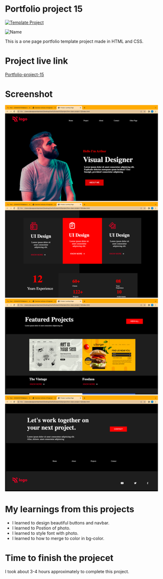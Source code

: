 # Portfolio project 15

[![Template Project](https://img.shields.io/badge/Technologies%20-HTML%2FCSS-brightgreen)](http://www.gnu.org/licenses/agpl-3.0)

![Name](https://img.shields.io/badge/Param-Dave-success)

This is a one page portfolio template project made in HTML and CSS.

# Project live link

[Portfolio-project-15](https://loquacious-cat-3664b2.netlify.app)

# Screenshot
![Screenshot](./15.1.png)
![Screenshot](./15.2.png)
![Screenshot](./15.3.png)
![Screenshot](./15.4.png)


# My learnings from this projects

- I learned to design beautiful buttons and navbar.
- I learned to Postion of photo.
- I learned to style font with photo.
- I learned to how to merge to color in bg-color.



# Time to finish the projecet

I took about 3-4 hours approximately to complete this project.
